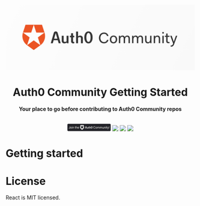 <div align="center">
<br>
<img src="/Open-Source/Assets/Auth0_Community_Banner.png"
/>
<br/>
<h1>Auth0 Community Getting Started</h1>
<strong>Your place to go before contributing to Auth0 Community repos</strong>
</div>
<br/>
<p align="center">
<img width="116" height="20" src="/Open-Source/Assets/join_auth0_community_badge.png"/>
<img src="https://img.shields.io/badge/community-driven-brightgreen.svg"/>
<img src="https://img.shields.io/badge/contribution%20made-easier-green.svg"/>
<img src="https://img.shields.io/badge/License-MIT-green.svg"/>
</p>

# Getting started

# License

React is MIT licensed.
